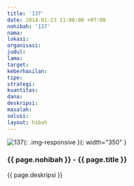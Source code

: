 ```yaml
---
title: '137'
date: 2014-01-23 11:08:00 +07:00
nohibah: '137'
nama: 
lokasi: 
organisasi: 
judul: 
lama: 
target: 
keberhasilan: 
tipe: 
strategi: 
kuantitas: 
dana: 
deskripsi: 
masalah: 
solusi: 
layout: hibah
---
```


![137](/static/img/hibahcms/137.png){: .img-responsive }{: width="350" }

### {{ page.nohibah }} - {{ page.title }}

{{ page.deskripsi }}
